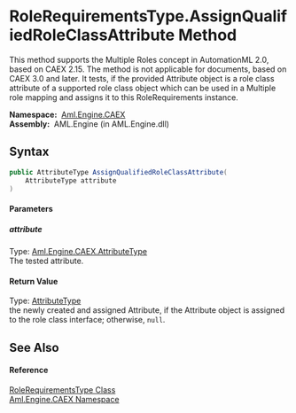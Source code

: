 RoleRequirementsType.AssignQualifiedRoleClassAttribute Method
=============================================================
This method supports the Multiple Roles concept in AutomationML 2.0, based on CAEX 2.15. The method is not applicable for documents, based on CAEX 3.0 and later. It tests, if the provided Attribute object is a role class attribute of a supported role class object which can be used in a Multiple role mapping and assigns it to this RoleRequirements instance.

  **Namespace:**  [Aml.Engine.CAEX][1]  
  **Assembly:**  AML.Engine (in AML.Engine.dll)

Syntax
------

```csharp
public AttributeType AssignQualifiedRoleClassAttribute(
	AttributeType attribute
)
```

#### Parameters

##### *attribute*
Type: [Aml.Engine.CAEX.AttributeType][2]  
The tested attribute.

#### Return Value
Type: [AttributeType][2]  
 the newly created and assigned Attribute, if the Attribute object is assigned to the role class interface; otherwise, `null`. 

See Also
--------

#### Reference
[RoleRequirementsType Class][3]  
[Aml.Engine.CAEX Namespace][1]  

[1]: ../README.md
[2]: ../AttributeType/README.md
[3]: README.md
[4]: https://www.automationml.org
[5]: ../../icons/logoShade.png